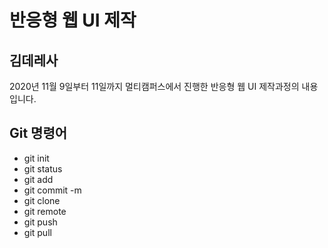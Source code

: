 # 반응형 웹 UI 제작
## 김데레사
2020년 11월 9일부터 11일까지 멀티캠퍼스에서 진행한 반응형 웹 UI 제작과정의 내용입니다.

## Git 명령어
- git init
- git status
- git add
- git commit -m
- git clone
- git remote
- git push
- git pull